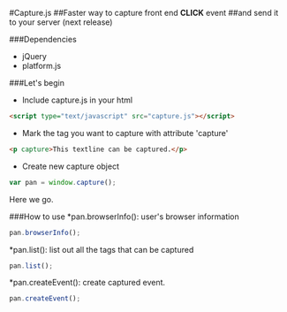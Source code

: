 #Capture.js
##Faster way to capture front end **CLICK** event 
##and send it to your server (next release)


###Dependencies
* jQuery
* platform.js
 
###Let's begin
* Include capture.js in your html
```html
<script type="text/javascript" src="capture.js"></script>
```

* Mark the tag you want to capture with attribute 'capture'
```html
<p capture>This textline can be captured.</p>
```

* Create new capture object
```javascript
var pan = window.capture();
```
Here we go.


###How to use
*pan.browserInfo(): user's browser information
```javascript
pan.browserInfo();
```

*pan.list(): list out all the tags that can be captured
```javascript
pan.list();
```

*pan.createEvent(): create captured event.
```javascript
pan.createEvent();
```

